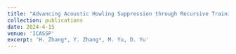 ```yaml
---
title: "Advancing Acoustic Howling Suppression through Recursive Training of Neural Networks"
collection: publications
date: 2024-4-15
venue: 'ICASSP'
excerpt: 'H. Zhang*, Y. Zhang*, M. Yu, D. Yu'
---
```

